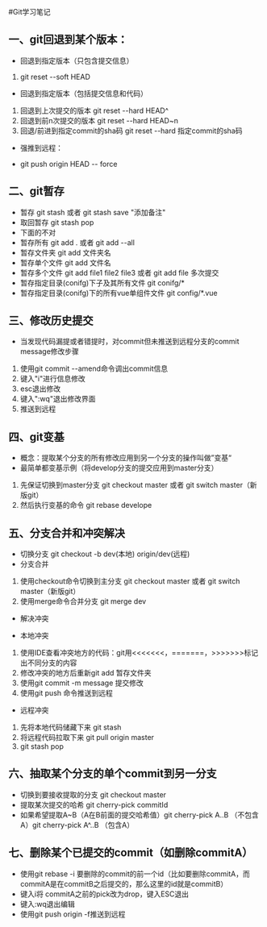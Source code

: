 #Git学习笔记
## 一、git回退到某个版本：
 + 回退到指定版本（只包含提交信息）
  1. git reset --soft HEAD
 + 回退到指定版本（包括提交信息和代码）
  1. 回退到上次提交的版本
     git reset --hard HEAD^
  2. 回退到前n次提交的版本
     git reset --hard HEAD~n
  3. 回退/前进到指定commit的sha码
     git reset --hard 指定commit的sha码
 + 强推到远程：
  - git push origin HEAD -- force
## 二、git暂存
 + 暂存 git stash 或者 git stash save "添加备注"
 + 取回暂存 git stash pop
 + 下面的不对
 + 暂存所有 git add . 或者 git add --all
 + 暂存文件夹 git add 文件夹名
 + 暂存单个文件 git add 文件名
 + 暂存多个文件 git add file1 file2 file3 或者 git add file 多次提交
 + 暂存指定目录(conifg)下子及其所有文件 git conifg/*
 + 暂存指定目录(conifg)下的所有vue单组件文件 git config/*.vue

 
## 三、修改历史提交
 + 当发现代码漏提或者错提时，对commit但未推送到远程分支的commit message修改步骤
  1. 使用git commit --amend命令调出commit信息
  2. 键入"i"进行信息修改
  3. esc退出修改
  4. 键入":wq"退出修改界面
  5. 推送到远程
  
## 四、git变基
 + 概念：提取某个分支的所有修改应用到另一个分支的操作叫做”变基“
 + 最简单都变基示例（将develop分支的提交应用到master分支）
  1. 先保证切换到master分支 git checkout master 或者 git switch master（新版git）
  2. 然后执行变基的命令 git rebase develope

## 五、分支合并和冲突解决
 + 切换分支
 git checkout -b dev(本地) origin/dev(远程)
 + 分支合并
  1. 使用checkout命令切换到主分支 git checkout master 或者 git switch master（新版git）
  2. 使用merge命令合并分支 git merge dev
 + 解决冲突
  - 本地冲突
   1. 使用IDE查看冲突地方的代码：git用<<<<<<<，=======，>>>>>>>标记出不同分支的内容
   2. 修改冲突的地方后重新git add 暂存文件夹
   3. 使用git commit -m message 提交修改
   4. 使用git push 命令推送到远程
   
  - 远程冲突
   1. 先将本地代码储藏下来 git stash
   2. 将远程代码拉取下来 git pull origin master
   3. git stash pop
 
## 六、抽取某个分支的单个commit到另一分支
 + 切换到要接收提取的分支 git checkout master 
 + 提取某次提交的哈希 git cherry-pick commitId
 + 如果希望提取A~B（A在B前面的提交哈希值）git cherry-pick A..B （不包含A）git cherry-pick A^..B （包含A）

## 七、删除某个已提交的commit（如删除commitA）
 + 使用git rebase -i 要删除的commit的前一个id（比如要删除commitA，而commitA是在commitB之后提交的，那么这里的id就是commitB）
 + 键入i将 commitA之前的pick改为drop，键入ESC退出
 + 键入:wq退出编辑
 + 使用git push origin -f推送到远程

